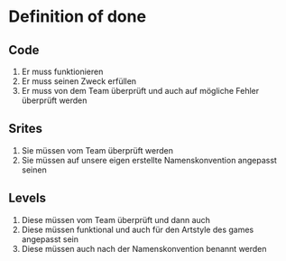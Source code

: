 # Definition of done

## Code

1. Er muss funktionieren
2. Er muss seinen Zweck erfüllen
3. Er muss von dem Team überprüft und auch auf mögliche Fehler überprüft werden

## Srites

1. Sie müssen vom Team überprüft werden
2. Sie müssen auf unsere eigen erstellte Namenskonvention angepasst seinen

## Levels

1. Diese müssen vom Team überprüft und dann auch
2. Diese müssen funktional und auch für den Artstyle des games angepasst sein
3. Diese müssen auch nach der Namenskonvention benannt werden
